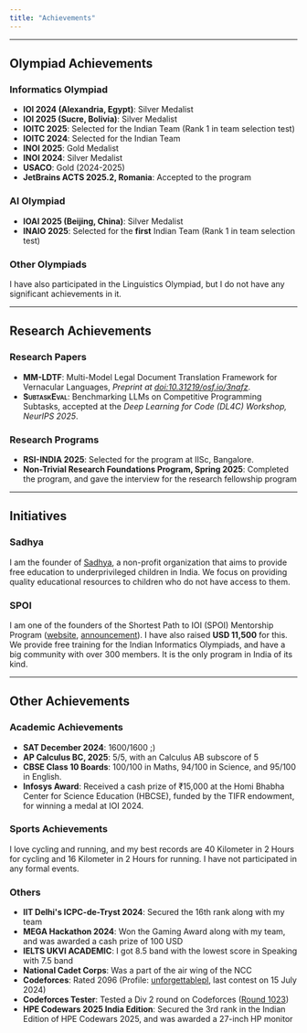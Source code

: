 ```yaml
---
title: "Achievements"
---
```

---
## Olympiad Achievements

### Informatics Olympiad

- **IOI 2024 (Alexandria, Egypt)**: Silver Medalist
- **IOI 2025 (Sucre, Bolivia)**: Silver Medalist
- **IOITC 2025**: Selected for the Indian Team (Rank 1 in team selection test)
- **IOITC 2024**: Selected for the Indian Team
- **INOI 2025**: Gold Medalist
- **INOI 2024**: Silver Medalist
- **USACO**: Gold (2024-2025)
- **JetBrains ACTS 2025.2, Romania**: Accepted to the program

### AI Olympiad

- **IOAI 2025 (Beijing, China)**: Silver Medalist
- **INAIO 2025**: Selected for the **first** Indian Team (Rank 1 in team selection test)

### Other Olympiads

I have also participated in the Linguistics Olympiad, but I do not have any significant achievements in it.

---

## Research Achievements

### Research Papers
- **MM-LDTF**: Multi-Model Legal Document Translation Framework for Vernacular Languages, _Preprint at [doi:10.31219/osf.io/3nafz](https://doi.org/10.31219/osf.io/3nafz)_.
- **<span style="font-variant: small-caps;">SubtaskEval</span>**: Benchmarking LLMs on Competitive Programming Subtasks, accepted at the _Deep Learning for Code (DL4C) Workshop, NeurIPS 2025_.

### Research Programs

- **RSI-INDIA 2025**: Selected for the program at IISc, Bangalore.
- **Non-Trivial Research Foundations Program, Spring 2025**: Completed the program, and gave the interview for the research fellowship program

---

## Initiatives

### Sadhya

I am the founder of [Sadhya](https://sadhya.org.in), a non-profit organization that aims to provide free education to underprivileged children in India. We focus on providing quality educational resources to children who do not have access to them.

### SPOI

I am one of the founders of the Shortest Path to IOI (SPOI) Mentorship Program ([website](https://spoi.org.in), [announcement](https://codeforces.com/blog/entry/132041)). I have also raised **USD 11,500** for this. We provide free training for the Indian Informatics Olympiads, and have a big community with over 300 members. It is the only program in India of its kind.

---

## Other Achievements

### Academic Achievements

- **SAT December 2024**: 1600/1600 ;)
- **AP Calculus BC, 2025**: 5/5, with an Calculus AB subscore of 5 
- **CBSE Class 10 Boards**: 100/100 in Maths, 94/100 in Science, and 95/100 in English.
- **Infosys Award**: Received a cash prize of ₹15,000 at the Homi Bhabha Center for Science Education (HBCSE), funded by the TIFR endowment, for winning a medal at IOI 2024.

### Sports Achievements

I love cycling and running, and my best records are 40 Kilometer in 2 Hours for cycling and 16 Kilometer in 2 Hours for running. I have not participated in any formal events.

### Others

- **IIT Delhi's ICPC-de-Tryst 2024**: Secured the 16th rank along with my team
- **MEGA Hackathon 2024**: Won the Gaming Award along with my team, and was awarded a cash prize of 100 USD
- **IELTS UKVI ACADEMIC**: I got 8.5 band with the lowest score in Speaking with 7.5 band
- **National Cadet Corps**: Was a part of the air wing of the NCC
- **Codeforces**: Rated 2096 (Profile: [unforgettablepl](https://codeforces.com/profile/unforgettablepl), last contest on 15 July 2024)
- **Codeforces Tester**: Tested a Div 2 round on Codeforces ([Round 1023](https://codeforces.com/blog/entry/142548))
- **HPE Codewars 2025 India Edition**: Secured the 3rd rank in the Indian Edition of HPE Codewars 2025, and was awarded a 27-inch HP monitor